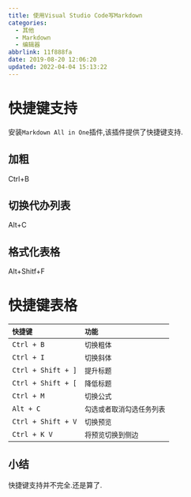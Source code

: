 ```yaml
---
title: 使用Visual Studio Code写Markdown
categories: 
  - 其他
  - Markdown
  - 编辑器
abbrlink: 11f888fa
date: 2019-08-20 12:06:20
updated: 2022-04-04 15:13:22
---
```

# 快捷键支持
安装`Markdown All in One`插件,该插件提供了快捷键支持.
## 加粗
Ctrl+B
## 切换代办列表
Alt+C
## 格式化表格
Alt+Shitf+F

# 快捷键表格

|`快捷键`|`功能`|
|:--|:--|
|`Ctrl + B`|`切换粗体`|
|`Ctrl + I`|`切换斜体`|
|`Ctrl + Shift + ]`|`提升标题`|
|`Ctrl + Shift + [`|`降低标题`|
|`Ctrl + M`|`切换公式`|
|`Alt + C`|`勾选或者取消勾选任务列表` |
|`Ctrl + Shift + V`|`切换预览`|
|`Ctrl + K V`|`将预览切换到侧边`|

## 小结
快捷键支持并不完全.还是算了.
